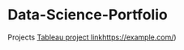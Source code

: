 # Data-Science-Portfolio
Projects
[Tableau project link](https://example.com/)https://example.com/)
